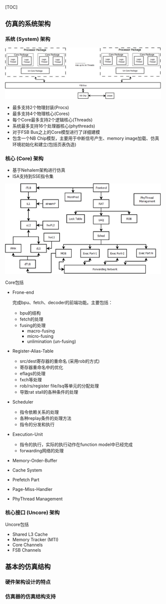 [TOC]

## 仿真的系统架构

### 系统 (System) 架构

![hiearachy](dia/hiearchy_stru.jpeg)

- 最多支持2个物理封装(Procs)
- 最多支持4个物理核心(Cores)
- 每个Core最多支持2个逻辑核心(Threads)
- 系统最多支持16个处理器核心(phythreads)
- 对于FSB Bus之上的Core模型进行了详细建模
- 包含一个NB Chip模型，主要用于中断信号产生、memory image加载、仿真环境初始化和建立(包括页表伪造)

### 核心 (Core) 架构

- 基于Nehalem架构进行仿真
- ISA支持到SSE指令集

![core](dia/core_stru.jpeg)

Core包括

- Frone-end

  完成bpu、fetch、decoder的前端功能。主要包括：

  - bpu的结构
  - fetch的处理
  - fusing的处理
    - macro-fusing
    - micro-fusing
    - unlimination (un-fusing)

- Register-Alias-Table

  - src/dest寄存器的重命名 (采用rob的方式)
  - 寄存器重命名中的优化
  - eflags的处理
  - fxch等处理
  - rob/rs/register file/lsq等单元的分配处理
  - 导致rat stall的各种条件的处理

- Scheduler

  - 指令依赖关系的处理
  - 各种replay条件的处理方法
  - 指令的分发和执行

- Execution-Unit

  - 指令的执行，实际的执行动作在function model中已经完成
  - forwarding网络的处理

- Memory-Order-Buffer

- Cache System

- Prefetch Part

- Page-Miss-Handler

- PhyThread Management

### 核心接口 (Uncore)  架构

Uncore包括

- Shared L3 Cache
- Memory Tracker (MTI)
- Core Channels
- FSB Channels

## 基本的仿真结构

### 硬件架构设计的特点

### 仿真器的仿真结构支持